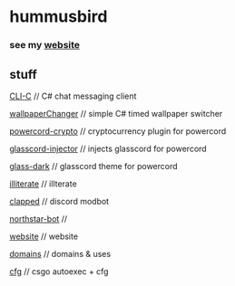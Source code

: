 # hummusbird

### see my [website](https://hummusbird.co.uk)


## stuff

[CLI-C](https://github.com/hummusbird/clic) // C# chat messaging client

[wallpaperChanger](https://github.com/hummusbird/wallpaperChanger) // simple C# timed wallpaper switcher

[powercord-crypto](https://github.com/hummusbird/powercord-crypto) // cryptocurrency plugin for powercord

[glasscord-injector](https://github.com/hummusbird/glasscord-injector) // injects glasscord for powercord

[glass-dark](https://github.com/hummusbird/glass-dark) // glasscord theme for powercord

[illiterate](https://github.com/hummusbird/illiterate) // illterate

[clapped](https://github.com/hummusbird/clapped) // discord modbot

[northstar-bot](https://github.com/hummusbird/northstar-bot) // 

[website](https://github.com/hummusbird/website) // website

[domains](https://github.com/hummusbird/domains) // domains & uses

[cfg](https://github.com/hummusbird/cfg) // csgo autoexec + cfg
